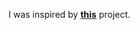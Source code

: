 I was inspired by [**this**](https://www.w3schools.com/howto/tryit.asp?filename=tryhow_css_loader) project.
